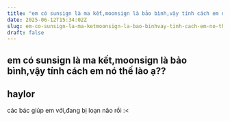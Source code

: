 ```yaml
---
title: "em có sunsign là ma kết,moonsign là bảo bình,vậy tính cách em nó thế lào ạ??"
date: 2025-06-12T15:34:02Z
slug: em-co-sunsign-la-ma-ketmoonsign-la-bao-binhvay-tinh-cach-em-no-the-lao-a
draft: false
---
```


## em có sunsign là ma kết,moonsign là bảo bình,vậy tính cách em nó thế lào ạ??

## haylor

các bác giúp em với,đang bị loạn não rồi :<